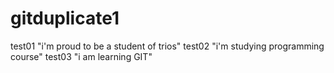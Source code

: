 # gitduplicate1
test01 "i'm proud to be a student of trios"
test02 "i'm studying programming course"
test03 "i am learning GIT"
